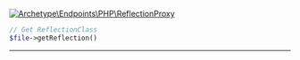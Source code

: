 <a href='https://github.com/ajthinking/archetype/blob/master/src/Endpoints/PHP/ReflectionProxy.php'>![Archetype\Endpoints\PHP\ReflectionProxy](https://img.shields.io/badge/-Archetype\Endpoints\PHP\ReflectionProxy-blue)</a>
```php
// Get ReflectionClass
$file->getReflection()
```
<hr>